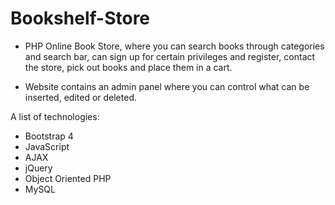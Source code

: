 # Bookshelf-Store

* PHP Online Book Store, where you can search books through categories and search bar, can sign up for certain privileges and register, contact the store, pick out books and place them in a cart. 

* Website contains an admin panel where you can control what can be inserted, edited or deleted.


A list of technologies:
- Bootstrap 4
- JavaScript
- AJAX
- jQuery
- Object Oriented PHP
- MySQL
